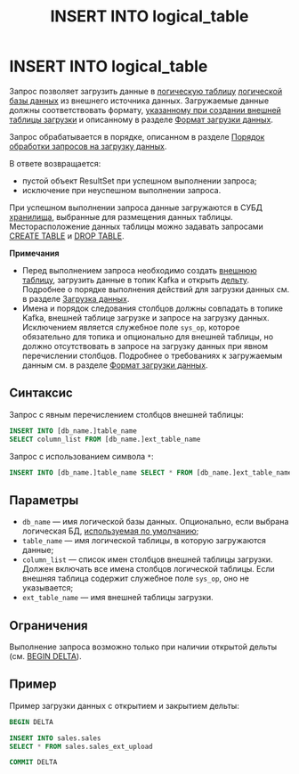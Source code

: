 ﻿---
layout: default
title: INSERT INTO logical_table
nav_order: 25
parent: Запросы SQL+
grand_parent: Справочная информация
has_children: false
has_toc: false
---

# INSERT INTO logical_table

Запрос позволяет загрузить данные в [логическую таблицу](../../../Обзор_понятий_компонентов_и_связей/Основные_понятия/Логическая_таблица/Логическая_таблица.md) 
[логической базы данных](../../../Обзор_понятий_компонентов_и_связей/Основные_понятия/Логическая_база_данных/Логическая_база_данных.md) 
из внешнего источника данных. Загружаемые данные должны соответствовать формату, 
[указанному при создании внешней таблицы загрузки](../CREATE_UPLOAD_EXTERNAL_TABLE/CREATE_UPLOAD_EXTERNAL_TABLE.md) и описанному 
в разделе [Формат загрузки данных](../../Формат_загрузки_данных/Формат_загрузки_данных.md).

Запрос обрабатывается в порядке, описанном в разделе [Порядок обработки запросов на загрузку данных](../../../Обзор_понятий_компонентов_и_связей/Связи_с_другими_системами_и_компонентами/Порядок_обработки_запросов_на_загрузку_данных/Порядок_обработки_запросов_на_загрузку_данных.md).

В ответе возвращается:
*   пустой объект ResultSet при успешном выполнении запроса;
*   исключение при неуспешном выполнении запроса.

При успешном выполнении запроса данные загружаются в СУБД [хранилища](../../../Обзор_понятий_компонентов_и_связей/Основные_понятия/Хранилище_данных/Хранилище_данных.md), 
выбранные для размещения данных таблицы. Месторасположение данных таблицы можно задавать запросами 
[CREATE TABLE](../CREATE_TABLE/CREATE_TABLE.md) и [DROP TABLE](../DROP_TABLE/DROP_TABLE.md).

**Примечания**

*   Перед выполнением запроса необходимо создать [внешнюю таблицу](../../../Обзор_понятий_компонентов_и_связей/Основные_понятия/Внешняя_таблица/Внешняя_таблица.md), 
    загрузить данные в топик Kafka и открыть [дельту](../../../Обзор_понятий_компонентов_и_связей/Основные_понятия/Дельта/Дельта.md). 
    Подробнее о порядке выполнения действий для загрузки данных см. в разделе [Загрузка данных](../../../Работа_с_системой/Загрузка_данных/Загрузка_данных.md).
*   Имена и порядок следования столбцов должны совпадать в топике Kafka, внешней таблице загрузке и 
    запросе на загрузку данных. Исключением является служебное поле `sys_op`, которое обязательно 
    для топика и опционально для внешней таблицы, но должно отсутствовать в запросе на загрузку данных 
    при явном перечислении столбцов. Подробнее о требованиях к загружаемым данным см. в разделе 
    [Формат загрузки данных](../../Формат_загрузки_данных/Формат_загрузки_данных.md).

## Синтаксис

Запрос с явным перечислением столбцов внешней таблицы:
```sql
INSERT INTO [db_name.]table_name
SELECT column_list FROM [db_name.]ext_table_name
```

Запрос с использованием символа `*`:
```sql
INSERT INTO [db_name.]table_name SELECT * FROM [db_name.]ext_table_name
```

## Параметры

*   `db_name` — имя логической базы данных. Опционально, если выбрана логическая БД, 
    [используемая по умолчанию](../../../Работа_с_системой/Другие_функции/Определение_логической_БД_по_умолчанию/Определение_логической_БД_по_умолчанию.md);
*   `table_name` — имя логической таблицы, в которую загружаются данные;
*   `column_list` — список имен столбцов внешней таблицы загрузки. Должен включать все имена столбцов 
    логической таблицы. Если внешняя таблица содержит служебное поле `sys_op`, оно не указывается;
*   `ext_table_name` — имя внешней таблицы загрузки.

## Ограничения

Выполнение запроса возможно только при наличии открытой дельты 
(см. [BEGIN DELTA](../BEGIN_DELTA/BEGIN_DELTA.md)).

## Пример

Пример загрузки данных с открытием и закрытием дельты:
```sql
BEGIN DELTA

INSERT INTO sales.sales
SELECT * FROM sales.sales_ext_upload

COMMIT DELTA
```
